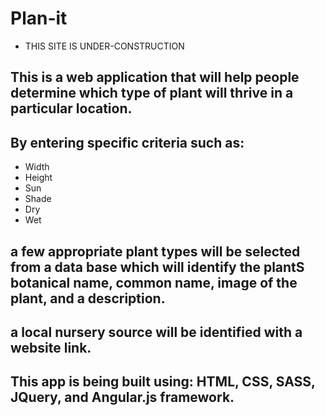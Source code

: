 # Plan-it
* THIS SITE IS UNDER-CONSTRUCTION

## This is a web application that will help people determine which type of plant will thrive in a particular location.
##  By entering specific criteria such as:

  * Width
  * Height
  * Sun
  * Shade
  * Dry
  * Wet

## a few appropriate plant types will be selected from a data base which will identify the plantS botanical name, common name, image of the plant, and a description.
## a local nursery source will be identified with a website link.

## This app is being built using: HTML, CSS, SASS, JQuery, and Angular.js framework.
